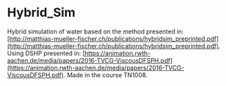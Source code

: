 # Hybrid_Sim

Hybrid simulation of water based on the method presented in: [http://matthias-mueller-fischer.ch/publications/hybridsim_preprinted.pdf](http://matthias-mueller-fischer.ch/publications/hybridsim_preprinted.pdf). Using DSHP presented in: [https://animation.rwth-aachen.de/media/papers/2016-TVCG-ViscousDFSPH.pdf](https://animation.rwth-aachen.de/media/papers/2016-TVCG-ViscousDFSPH.pdf). Made in the course TN1008.

